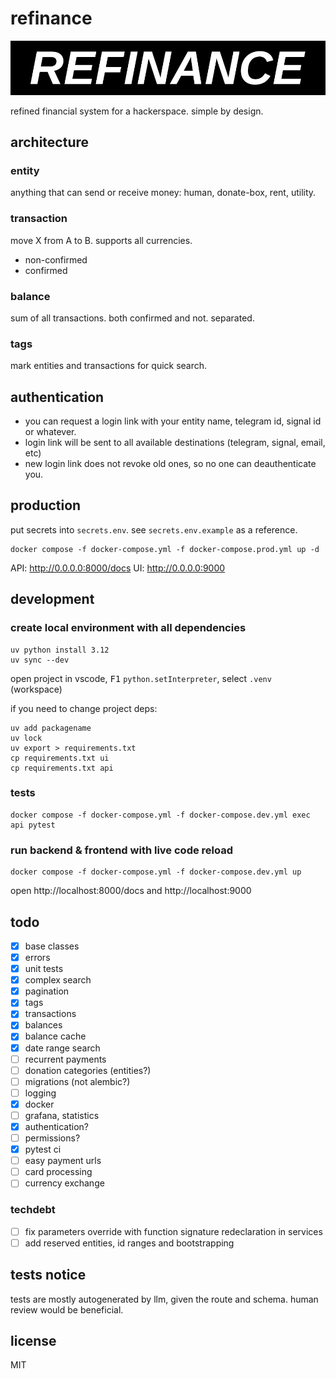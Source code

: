 # refinance
![logo](docs/refinance-logo.jpg)

refined financial system for a hackerspace. simple by design.

## architecture

### entity
anything that can send or receive money: human, donate-box, rent, utility.

### transaction
move X from A to B. supports all currencies.
- non-confirmed
- confirmed

### balance
sum of all transactions. both confirmed and not. separated.

### tags
mark entities and transactions for quick search.

## authentication
- you can request a login link with your entity name, telegram id, signal id or whatever.
- login link will be sent to all available destinations (telegram, signal, email, etc)
- new login link does not revoke old ones, so no one can deauthenticate you. 

## production
put secrets into `secrets.env`. see `secrets.env.example` as a reference. 

```console
docker compose -f docker-compose.yml -f docker-compose.prod.yml up -d
```
API: http://0.0.0.0:8000/docs
UI: http://0.0.0.0:9000

## development

### create local environment with all dependencies
```console
uv python install 3.12
uv sync --dev
```

open project in vscode, <kbd>F1</kbd> `python.setInterpreter`, select `.venv` (workspace)

if you need to change project deps:
```console
uv add packagename
uv lock
uv export > requirements.txt
cp requirements.txt ui
cp requirements.txt api
```

### tests
```
docker compose -f docker-compose.yml -f docker-compose.dev.yml exec api pytest
```

### run backend & frontend with live code reload
```
docker compose -f docker-compose.yml -f docker-compose.dev.yml up
```
open http://localhost:8000/docs and http://localhost:9000

## todo
- [x] base classes
- [x] errors
- [x] unit tests
- [x] complex search
- [x] pagination
- [x] tags
- [x] transactions
- [x] balances
- [x] balance cache
- [x] date range search
- [ ] recurrent payments
- [ ] donation categories (entities?)
- [ ] migrations (not alembic?)
- [ ] logging
- [x] docker
- [ ] grafana, statistics
- [x] authentication?
- [ ] permissions?
- [x] pytest ci
- [ ] easy payment urls
- [ ] card processing
- [ ] currency exchange

### techdebt
- [ ] fix parameters override with function signature redeclaration in services
- [ ] add reserved entities, id ranges and bootstrapping

## tests notice
tests are mostly autogenerated by llm, given the route and schema. human review would be beneficial. 

## license
MIT
